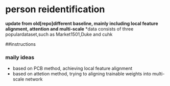 # person reidentification
**update from old[repo]different baseline, mainly including local feature alignment, attention and multi-scale**
*data consists of three populardataset,such as Market1501,Duke and cuhk 


##instructions
### maily ideas
* based on PCB method, achieving local feature alignment
* based on attetion method, trying to aligning trainable weights into multi-scale network

